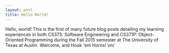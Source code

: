 ```yaml
---
layout: post
title: Hello World!
---
```

Hello, world! This is the first of many future blog posts detailing my learning experiences in both CS373: Software Engineering and CS371P: Object-Oriented Programming during the Fall 2015 semester at The University of Texas at Austin. Welcome, and Hook 'em Horns! \m/
<!--Next you can update your site name, avatar and other options using the _config.yml file in the root of your repository (shown below).-->

<!--![_config.yml]({{ site.baseurl }}/images/config.png)-->

<!--The easiest way to make your first post is to edit this one. Go into /_posts/ and update the Hello World markdown file. For more instructions head over to the [Jekyll Now repository](https://github.com/barryclark/jekyll-now) on GitHub.-->
